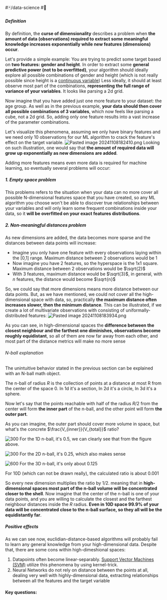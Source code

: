 #🃏/data-science #🌱 
#####  Definition
By definition, the **curse of dimensionality** describes a problem when **the amount of data (observations) required to extract some meaningful knowledge increases exponentially while new features (dimensions) occur**.

Let's provide a simple example:
You are trying to predict some target based on **two features: gender and height**. In order to extract some **general predictive power (not to be overfitted)**, your algorithm should ideally explore all possible combinations of gender and height (which is not really possible since height is a [continuous variable](continuous%20variable.md)) Less ideally, it should at least observe most part of the combinations, **representing the full range of variance of your variables**. It looks like parsing a 2d grid.

Now imagine that you have added just one more feature to your dataset: the age group. As well as in the previous example, **your data should then cover all possible combinations of 3 variables**, which now feels like parsing a cube, not a 2d grid. So, adding only one feature results into a vast increase of the parameter combinations. 

Let's visualize this phenomena, assuming we only have binary features and we need only 10 observations for our ML algorithm to crack the feature's effect on the target variable.
![Pasted image 20241108182410.png](Pasted%20image%2020241108182410.png)
Looking on such illustration, one would say that **the amount of required data will grow up exponentially as new dimensions are added**.

Adding more features means even more data is required for machine learning, so eventually several problems will occur:

##### 1. Empty space problem
 This problems refers to the situation when your data can no more cover all possible N-dimensional features space that you have created, so any ML algorithm you choose won't be able to discover true relationships between your variables and will only learn some frequent combinations inside your data, so it **will be overfitted on your exact features distributions**. 

#####  2. Non-meaningful distances problem
As new dimensions are added, the data becomes more sparse and the distances between data points will increase:
- Imagine you only have one feature with every observations laying within the [0,1] range. Maximum distance between 2 observations would be 1
- Now imagine you have 2 features, so the hyperspace is the 1x1 square. Maximum distance between 2 observations would be $\sqrt{2}$
- With 3 features, maximum distance would be $\sqrt{3}$, in general, with *n* features, the distance would become $\sqrt{n}$

So, we could say that more dimensions means more distance between our data points. But, as we have mentioned, we could not cover all the high-dimensional space with data, so, practically **the maximum distance often increases slower, then the minimum distance**. This can be illustrated, if we create a lot of multivariate observations with consisting of uniformally-distributed features:
![Pasted image 20241108183934.png](Pasted%20image%2020241108183934.png)

As you can see, in high-dimensional spaces the **difference between the closest neighbour and the farthest one diminishes, observations become roughly equidistant**, so all of them are now far away from each other, and most part of the distance metrics will make no more sense

###### N-ball explanation
The unintuitive behavior stated in the previous section can be explained with an N-ball math object.

The n-ball of radius $R$ is the collection of points at a distance at most R from the center of the space 0. 
In 1d it's a section, 
In 2d it's a circle, 
In 3d it's a sphere. 

Now let's say that the points reachable with half of the radius $R/2$ from the center will form **the inner part** of the n-ball, and the other point will form **the outer part**. 

As you can imagine, the outer part should cover more volume in space, but what's the concrete  $\frac{V_{inner}}{V_{total}}$ ratio?


![300](Pasted%20image%2020241108192451.png)
For the 1D n-ball, it's 0.5, we can clearly see that from the figure above.

![300](Pasted%20image%2020241108192550.png)
For the 2D n-ball, it's 0.25, which also makes sense

![600](Pasted%20image%2020241108192658.png)
For the 3D n-ball, it's only about 0.125

For 10D (which can not be drawn really), the calculated ratio is about 0.001

So every new dimension multiplies the ratio by $1/2$. meaning that in **high-dimensional spaces most part of the n-ball volume will be concentrated closer to the shell**. 
Now imagine that the center of the n-ball is one of your data points, and you are willing to calculate the closest and the farthest neighbour distances inside the $R$ radius. **Even in 10D space 99.9% of your data will be concentrated close to the n-ball surface, so they all will be the equidistantly far**.

##### Positive effects
As we can see now, euclidian-distance-based algorithms will probably fail to learn any general knowledge from your high-dimensional data. Despite that, there are some cons within high-dimeshional spaces:
1. Datapoints often become linear-separably. [Support Vector Machines (SVM)](Support%20Vector%20Machines%20(SVM).md) utilize this phenomena by using kernel-trick. 
2. Neural Networks do not rely on distance between the points at all, dealing very well with highly-dimensional data, extracting relationships between all the features and the target variable

#### Key questions:

